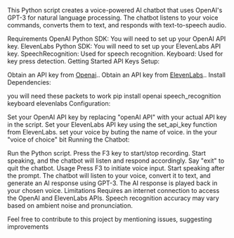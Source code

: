 This Python script creates a voice-powered AI chatbot that uses OpenAI's GPT-3 for natural language processing. The chatbot listens to your voice commands, converts them to text, and responds with text-to-speech audio.

Requirements
OpenAI Python SDK: You will need to set up your OpenAI API key.
ElevenLabs Python SDK: You will need to set up your ElevenLabs API key.
SpeechRecognition: Used for speech recognition.
Keyboard: Used for key press detection.
Getting Started
API Keys Setup:

Obtain an API key from [Openai](https://platform.openai.com/account/api-keys)..
Obtain an API key from [ElevenLabs](https://elevenlabs.io/)..
Install Dependencies:

you will need these packets to work
pip install openai speech_recognition keyboard elevenlabs
Configuration:

Set your OpenAI API key by replacing "openAI API" with your actual API key in the script.
Set your ElevenLabs API key using the set_api_key function from ElevenLabs.
set your voice by buting the name of voice. in the your "voice of choice" bit
Running the Chatbot:

Run the Python script.
Press the F3 key to start/stop recording.
Start speaking, and the chatbot will listen and respond accordingly.
Say "exit" to quit the chatbot.
Usage
Press F3 to initiate voice input.
Start speaking after the prompt.
The chatbot will listen to your voice, convert it to text, and generate an AI response using GPT-3.
The AI response is played back in your chosen voice.
Limitations
Requires an internet connection to access the OpenAI and ElevenLabs APIs.
Speech recognition accuracy may vary based on ambient noise and pronunciation.

Feel free to contribute to this project by mentioning issues, suggesting improvements

